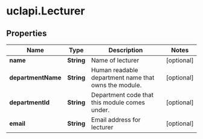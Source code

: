 # uclapi.Lecturer

## Properties

Name | Type | Description | Notes
------------ | ------------- | ------------- | -------------
**name** | **String** | Name of lecturer | [optional] 
**departmentName** | **String** | Human readable department name that owns the module. | [optional] 
**departmentId** | **String** | Department code that this module comes under. | [optional] 
**email** | **String** | Email address for lecturer | [optional] 


